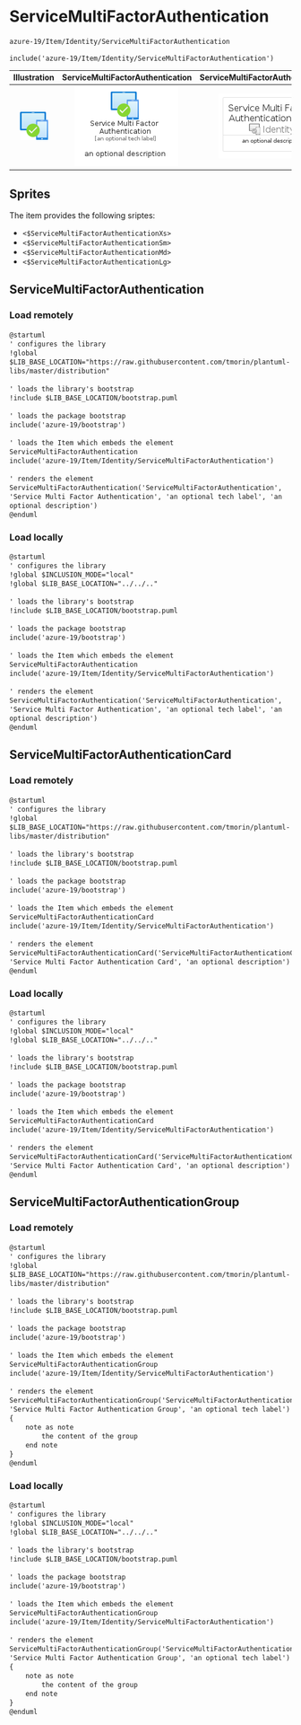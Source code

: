 # ServiceMultiFactorAuthentication


```text
azure-19/Item/Identity/ServiceMultiFactorAuthentication
```

```text
include('azure-19/Item/Identity/ServiceMultiFactorAuthentication')
```



| Illustration | ServiceMultiFactorAuthentication | ServiceMultiFactorAuthenticationCard | ServiceMultiFactorAuthenticationGroup |
| :---: | :---: | :---: | :---: |
| ![illustration for Illustration](../../../azure-19/Item/Identity/ServiceMultiFactorAuthentication.png) | ![illustration for ServiceMultiFactorAuthentication](../../../azure-19/Item/Identity/ServiceMultiFactorAuthentication.Local.png) | ![illustration for ServiceMultiFactorAuthenticationCard](../../../azure-19/Item/Identity/ServiceMultiFactorAuthenticationCard.Local.png) | ![illustration for ServiceMultiFactorAuthenticationGroup](../../../azure-19/Item/Identity/ServiceMultiFactorAuthenticationGroup.Local.png) |



## Sprites
The item provides the following sriptes:

- `<$ServiceMultiFactorAuthenticationXs>`
- `<$ServiceMultiFactorAuthenticationSm>`
- `<$ServiceMultiFactorAuthenticationMd>`
- `<$ServiceMultiFactorAuthenticationLg>`





## ServiceMultiFactorAuthentication

### Load remotely
```plantuml
@startuml
' configures the library
!global $LIB_BASE_LOCATION="https://raw.githubusercontent.com/tmorin/plantuml-libs/master/distribution"

' loads the library's bootstrap
!include $LIB_BASE_LOCATION/bootstrap.puml

' loads the package bootstrap
include('azure-19/bootstrap')

' loads the Item which embeds the element ServiceMultiFactorAuthentication
include('azure-19/Item/Identity/ServiceMultiFactorAuthentication')

' renders the element
ServiceMultiFactorAuthentication('ServiceMultiFactorAuthentication', 'Service Multi Factor Authentication', 'an optional tech label', 'an optional description')
@enduml
```

### Load locally
```plantuml
@startuml
' configures the library
!global $INCLUSION_MODE="local"
!global $LIB_BASE_LOCATION="../../.."

' loads the library's bootstrap
!include $LIB_BASE_LOCATION/bootstrap.puml

' loads the package bootstrap
include('azure-19/bootstrap')

' loads the Item which embeds the element ServiceMultiFactorAuthentication
include('azure-19/Item/Identity/ServiceMultiFactorAuthentication')

' renders the element
ServiceMultiFactorAuthentication('ServiceMultiFactorAuthentication', 'Service Multi Factor Authentication', 'an optional tech label', 'an optional description')
@enduml
```

## ServiceMultiFactorAuthenticationCard

### Load remotely
```plantuml
@startuml
' configures the library
!global $LIB_BASE_LOCATION="https://raw.githubusercontent.com/tmorin/plantuml-libs/master/distribution"

' loads the library's bootstrap
!include $LIB_BASE_LOCATION/bootstrap.puml

' loads the package bootstrap
include('azure-19/bootstrap')

' loads the Item which embeds the element ServiceMultiFactorAuthenticationCard
include('azure-19/Item/Identity/ServiceMultiFactorAuthentication')

' renders the element
ServiceMultiFactorAuthenticationCard('ServiceMultiFactorAuthenticationCard', 'Service Multi Factor Authentication Card', 'an optional description')
@enduml
```

### Load locally
```plantuml
@startuml
' configures the library
!global $INCLUSION_MODE="local"
!global $LIB_BASE_LOCATION="../../.."

' loads the library's bootstrap
!include $LIB_BASE_LOCATION/bootstrap.puml

' loads the package bootstrap
include('azure-19/bootstrap')

' loads the Item which embeds the element ServiceMultiFactorAuthenticationCard
include('azure-19/Item/Identity/ServiceMultiFactorAuthentication')

' renders the element
ServiceMultiFactorAuthenticationCard('ServiceMultiFactorAuthenticationCard', 'Service Multi Factor Authentication Card', 'an optional description')
@enduml
```

## ServiceMultiFactorAuthenticationGroup

### Load remotely
```plantuml
@startuml
' configures the library
!global $LIB_BASE_LOCATION="https://raw.githubusercontent.com/tmorin/plantuml-libs/master/distribution"

' loads the library's bootstrap
!include $LIB_BASE_LOCATION/bootstrap.puml

' loads the package bootstrap
include('azure-19/bootstrap')

' loads the Item which embeds the element ServiceMultiFactorAuthenticationGroup
include('azure-19/Item/Identity/ServiceMultiFactorAuthentication')

' renders the element
ServiceMultiFactorAuthenticationGroup('ServiceMultiFactorAuthenticationGroup', 'Service Multi Factor Authentication Group', 'an optional tech label') {
    note as note
        the content of the group
    end note
}
@enduml
```

### Load locally
```plantuml
@startuml
' configures the library
!global $INCLUSION_MODE="local"
!global $LIB_BASE_LOCATION="../../.."

' loads the library's bootstrap
!include $LIB_BASE_LOCATION/bootstrap.puml

' loads the package bootstrap
include('azure-19/bootstrap')

' loads the Item which embeds the element ServiceMultiFactorAuthenticationGroup
include('azure-19/Item/Identity/ServiceMultiFactorAuthentication')

' renders the element
ServiceMultiFactorAuthenticationGroup('ServiceMultiFactorAuthenticationGroup', 'Service Multi Factor Authentication Group', 'an optional tech label') {
    note as note
        the content of the group
    end note
}
@enduml
```

